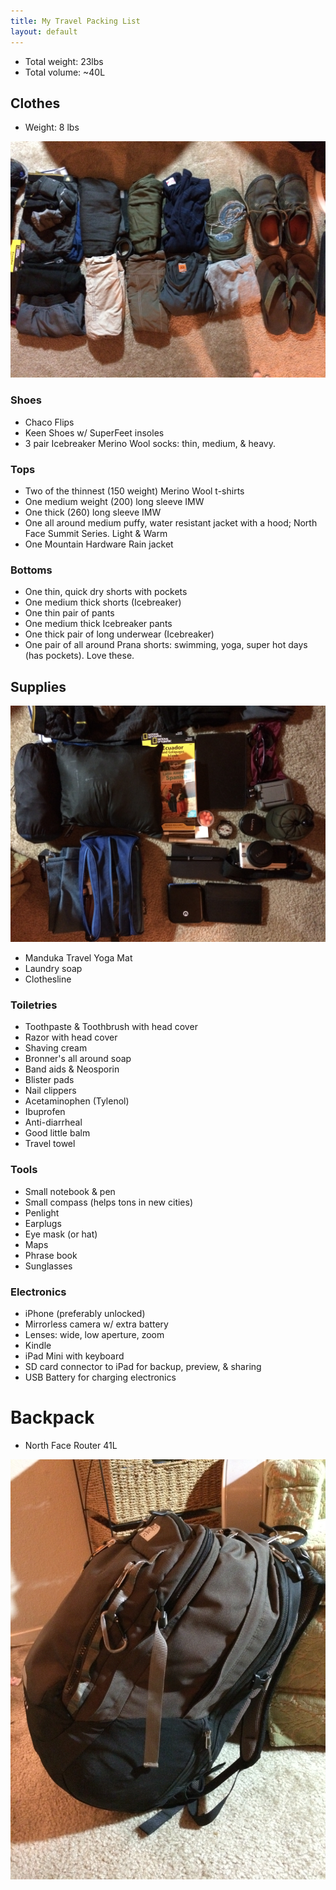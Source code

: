 ```yaml
---
title: My Travel Packing List
layout: default
---
```


- Total weight: 23lbs
- Total volume: ~40L

## Clothes 

- Weight: 8 lbs

![Clothes](clothes.jpg)

### Shoes 

- Chaco Flips
- Keen Shoes w/ SuperFeet insoles
- 3 pair Icebreaker Merino Wool socks: thin, medium, & heavy. 


### Tops

- Two of the thinnest (150 weight) Merino Wool t-shirts 
- One medium weight (200) long sleeve IMW 
- One thick (260) long sleeve IMW 
- One all around medium puffy, water resistant jacket with a hood; North Face Summit Series. Light & Warm
- One Mountain Hardware Rain jacket


### Bottoms

- One thin, quick dry shorts with pockets
- One medium thick shorts (Icebreaker)
- One thin pair of pants
- One medium thick Icebreaker pants
- One thick pair of long underwear (Icebreaker)
- One pair of all around Prana shorts: swimming, yoga, super hot days (has pockets). Love these. 


## Supplies

![Supplies](supplies.jpg)

- Manduka Travel Yoga Mat
- Laundry soap
- Clothesline


### Toiletries 

- Toothpaste & Toothbrush with head cover
- Razor with head cover
- Shaving cream
- Bronner's all around soap 
- Band aids & Neosporin
- Blister pads 
- Nail clippers
- Acetaminophen (Tylenol)
- Ibuprofen 
- Anti-diarrheal 
- Good little balm
- Travel towel


### Tools

- Small notebook & pen
- Small compass (helps tons in new cities)
- Penlight 
- Earplugs 
- Eye mask (or hat)
- Maps
- Phrase book
- Sunglasses


### Electronics

- iPhone (preferably unlocked)
- Mirrorless camera w/ extra battery
- Lenses: wide, low aperture, zoom
- Kindle
- iPad Mini with keyboard
- SD card connector to iPad for backup, preview, & sharing 
- USB Battery for charging electronics



# Backpack

- North Face Router 41L

![Backpack](backpack.jpg)



